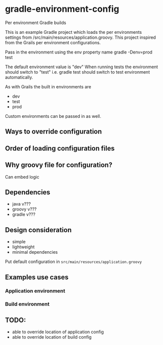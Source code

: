 # gradle-environment-config
Per environment Gradle builds

This is an example Gradle project which loads the per environments settings from /src/main/resources/application.groovy.
This project inspired from the Grails per environment configurations.

Pass in the environment using the env property name
gradle -Denv=prod test

The default environment value is "dev"
When running tests the environment should switch to "test"
i.e. gradle test
should switch to test environment automatically.

As with Grails the built in environments are
* dev
* test
* prod

Custom environments can be passed in as well.

## Ways to override configuration


## Order of loading configuration files

## Why groovy file for configuration?
Can embed logic

## Dependencies
* java v???
* groovy v???
* gradle v???

## Design consideration
* simple
* lightweight
* minimal dependencies

Put default configuration in `src/main/resources/application.groovy`

## Examples use cases
### Application environment
### Build environment


## TODO:
* able to override location of application config
* able to override location of build config
